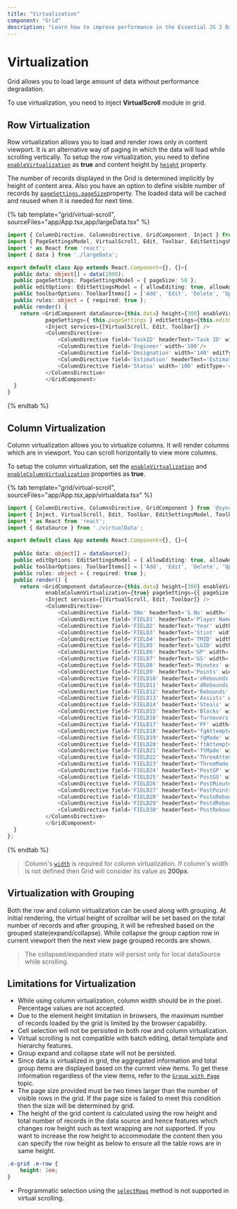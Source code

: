 ```yaml
---
title: "Virtualization"
component: "Grid"
description: "Learn how to improve performance in the Essential JS 2 DataGrid control by using row and column virtualization and grouping with virtualization. Also learn about the limitations of virtualization."
---
```


# Virtualization

Grid allows you to load large amount of data without performance degradation.

To use virtualization, you need to inject **VirtualScroll** module in grid.

## Row Virtualization

Row virtualization allows you to load and render rows only in content viewport.
It is an alternative way of paging in which the data will load while scrolling vertically.
To setup the row virtualization, you need to define
[`enableVirtualization`](../api/grid/#enablevirtualization) as **true** and
content height by [`height`](../api/grid/#height) property.

The number of records displayed in the Grid is determined implicitly by height of content area. Also you have an option to define visible number of records by [`pageSettings.pageSize`](../api/grid/pageSettingsModel/#pagesize)property.
The loaded data will be cached and reused when it is needed for next time.

{% tab template="grid/virtual-scroll", sourceFiles="app/App.tsx,app/largeData.tsx" %}

```typescript
import { ColumnDirective, ColumnsDirective, GridComponent, Inject } from '@syncfusion/ej2-react-grids';
import { PageSettingsModel, VirtualScroll, Edit, Toolbar, EditSettingsModel, ToolbarItems } from '@syncfusion/ej2-react-grids';
import * as React from 'react';
import { data } from './largeData';

export default class App extends React.Component<{}, {}>{
  public data: object[] = data(1000);
  public pageSettings: PageSettingsModel = { pageSize: 50 };
  public editOptions: EditSettingsModel = { allowEditing: true, allowAdding: true, allowDeleting: true };
  public toolbarOptions: ToolbarItems[] = ['Add', 'Edit', 'Delete', 'Update', 'Cancel'];
  public rules: object = { required: true };
  public render() {
    return <GridComponent dataSource={this.data} height={300} enableVirtualization={true}
            pageSettings={ this.pageSettings } editSettings={this.editOptions} toolbar={this.toolbarOptions}>
            <Inject services={[VirtualScroll, Edit, Toolbar]} />
            <ColumnsDirective>
                <ColumnDirective field='TaskID' headerText='Task ID' width='100' textAlign='Right' isPrimaryKey={true} validationRules={this.rules}/>
                <ColumnDirective field='Engineer' width='100'/>
                <ColumnDirective field='Designation' width='140' editType='dropdownedit' validationRules={this.rules}/>
                <ColumnDirective field='Estimation' headerText='Estimation' textAlign='Right' width='110' editType='numericedit' validationRules={this.rules}/>
                <ColumnDirective field='Status' width='100' editType='dropdownedit'/>
            </ColumnsDirective>
            </GridComponent>
  }
}
```

{% endtab %}

## Column Virtualization

Column virtualization allows you to virtualize columns. It will render columns which are in viewport.
You can scroll horizontally to view more columns.

To setup the column virtualization, set the [`enableVirtualization`](../api/grid/#enablevirtualization) and [`enableColumnVirtualization`](../api/grid/#enablecolumnvirtualization) properties as **true**.

{% tab template="grid/virtual-scroll", sourceFiles="app/App.tsx,app/virtualdata.tsx" %}

```typescript
import { ColumnDirective, ColumnsDirective, GridComponent } from '@syncfusion/ej2-react-grids';
import { Inject, VirtualScroll, Edit, Toolbar, EditSettingsModel, ToolbarItems } from '@syncfusion/ej2-react-grids';
import * as React from 'react';
import { dataSource } from './virtualData';

export default class App extends React.Component<{}, {}>{
  
  public data: object[] = dataSource();
  public editOptions: EditSettingsModel = { allowEditing: true, allowAdding: true, allowDeleting: true };
  public toolbarOptions: ToolbarItems[] = ['Add', 'Edit', 'Delete', 'Update', 'Cancel'];
  public rules: object = { required: true };
  public render() {
    return <GridComponent dataSource={this.data} height={300} enableVirtualization={true}
            enableColumnVirtualization={true} pageSettings={{ pageSize: 50 }} editSettings={this.editOptions} toolbar={this.toolbarOptions}>
            <Inject services={[VirtualScroll, Edit, Toolbar]} />
            <ColumnsDirective>
                <ColumnDirective field='SNo' headerText='S.No' width='120' isPrimaryKey={true} validationRules={this.rules}/>
                <ColumnDirective field='FIELD1' headerText='Player Name' width='140' editType='dropdownedit' validationRules={this.rules}/>
                <ColumnDirective field='FIELD2' headerText='Year' width='120' textAlign='Right'/>
                <ColumnDirective field='FIELD3' headerText='Stint' width='120' textAlign='Right'/>
                <ColumnDirective field='FIELD4' headerText='TMID' width='120' textAlign='Right'/>
                <ColumnDirective field='FIELD5' headerText='LGID' width='120' textAlign='Right'/>
                <ColumnDirective field='FIELD6' headerText='GP' width='120' textAlign='Right'/>
                <ColumnDirective field='FIELD7' headerText='GS' width='120' textAlign='Right'/>
                <ColumnDirective field='FIELD8' headerText='Minutes' width='120' textAlign='Right'/>
                <ColumnDirective field='FIELD9' headerText='Points' width='120' textAlign='Right'/>
                <ColumnDirective field='FIELD10' headerText='oRebounds' width='130' textAlign='Right'/>
                <ColumnDirective field='FIELD11' headerText='dRebounds' width='130' textAlign='Right'/>
                <ColumnDirective field='FIELD12' headerText='Rebounds' width='120' textAlign='Right'/>
                <ColumnDirective field='FIELD13' headerText='Assists' width='120' textAlign='Right'/>
                <ColumnDirective field='FIELD14' headerText='Steals' width='120' textAlign='Right'/>
                <ColumnDirective field='FIELD15' headerText='Blocks' width='120' textAlign='Right'/>
                <ColumnDirective field='FIELD16' headerText='Turnovers' width='130' textAlign='Right'/>
                <ColumnDirective field='FIELD17' headerText='PF' width='130' textAlign='Right'/>
                <ColumnDirective field='FIELD18' headerText='fgAttempted' width='150' textAlign='Right'/>
                <ColumnDirective field='FIELD19' headerText='fgMade' width='120' textAlign='Right'/>
                <ColumnDirective field='FIELD20' headerText='ftAttempted' width='150' textAlign='Right'/>
                <ColumnDirective field='FIELD21' headerText='ftMade' width='120' textAlign='Right'/>
                <ColumnDirective field='FIELD22' headerText='ThreeAttempted' width='150' textAlign='Right'/>
                <ColumnDirective field='FIELD23' headerText='ThreeMade' width='130' textAlign='Right'/>
                <ColumnDirective field='FIELD24' headerText='PostGP' width='120' textAlign='Right'/>
                <ColumnDirective field='FIELD25' headerText='PostGS' width='120' textAlign='Right'/>
                <ColumnDirective field='FIELD26' headerText='PostMinutes' width='120' textAlign='Right'/>
                <ColumnDirective field='FIELD27' headerText='PostPoints' width='130' textAlign='Right'/>
                <ColumnDirective field='FIELD28' headerText='PostoRebounds' width='130' textAlign='Right'/>
                <ColumnDirective field='FIELD29' headerText='PostdRebounds' width='130' textAlign='Right'/>
                <ColumnDirective field='FIELD30' headerText='PostRebounds' width='130' textAlign='Right' editType='numericedit' validationRules={this.rules}/>
            </ColumnsDirective>
            </GridComponent>
  }
};
```

{% endtab %}

> Column's [`width`](../api/grid/column/#width) is required for column virtualization.
If column's width is not defined then Grid will consider its value as **200px**.

## Virtualization with Grouping

Both the row and column virtualization can be used along with grouping. At initial rendering, the virtual height of scrollbar will be set based on the total number of records and after grouping, it will be refreshed based on the grouped state(expand/collapse). While collapse the group caption row in current viewport then the next view page grouped records are shown.

> The collapsed/expanded state will persist only for local dataSource while scrolling.

## Limitations for Virtualization

* While using column virtualization, column width should be in the pixel. Percentage values are not accepted.
* Due to the element height limitation in browsers, the maximum number of records loaded by the grid is limited by the browser capability.
* Cell selection will not be persisted in both row and column virtualization.
* Virtual scrolling is not compatible with batch editing, detail template and hierarchy features.
* Group expand and collapse state will not be persisted.
* Since data is virtualized in grid, the aggregated information and total group items are displayed based on the current view items. To get these information regardless of the view items, refer to the [`Group with Page`](./grouping/#group-with-paging) topic.
* The page size provided must be two times larger than the number of visible rows in the grid.
If the page size is failed to meet this condition then the size will be determined by grid.
* The height of the grid content is calculated using the row height and
total number of records in the data source and hence features which changes row height such as text wrapping are not supported.
If you want to increase the row height to accommodate the content then
you can specify the row height as below to ensure all the table rows are in same height.

```css
.e-grid .e-row {
    height: 2em;
}
```

* Programmatic selection using the [`selectRows`](../api/grid/#selectrows) method is not supported in virtual scrolling.